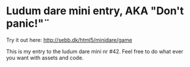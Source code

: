 # Ludum dare mini entry, AKA "Don't panic!"¨

Try it out here:
http://sebb.dk/html5/minidare/game

This is my entry to the ludum dare mini nr #42.
Feel free to do what ever you want with assets and code.
